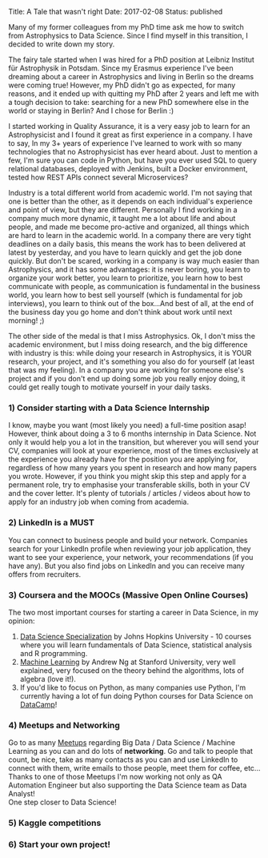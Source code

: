Title: A Tale that wasn't right
Date: 2017-02-08
Status: published

Many of my former colleagues from my PhD time ask me how to switch from Astrophysics to Data Science. Since I find myself in this transition,  I decided to write down my story.

The fairy tale started when I was hired for a PhD position at Leibniz Institut für Astrophysik in Potsdam. Since my Erasmus experience I've been dreaming about a career in Astrophysics and living in Berlin so the dreams were coming true!
However, my PhD didn't go as expected, for many reasons, and it ended up with quitting my PhD after 2 years and left me with a tough decision to take: searching for a new PhD somewhere else in the world or staying in Berlin? And I chose for Berlin :)

I started working in Quality Assurance, it is a very easy job to learn for an Astrophysicist and I found it great as first experience in a company. I have to say, In my 3+ years of experience I've learned to work with so many technologies that no Astrophysicist has ever heard about. Just to mention a few, I'm sure you can code in Python, but have you ever used SQL to query relational databases, deployed with Jenkins, built a Docker environment, tested how REST APIs connect several Microservices?

Industry is a total different world from academic world. I'm not saying that one is better than the other, as it depends on each individual's experience and point of view, but they are different.
Personally I find working in a company much more dynamic, it taught me a lot about life and about people, and made me become pro-active and organized, all things which are hard to learn in the academic world.
In a company there are very tight deadlines on a daily basis, this means the work has to been delivered at latest by yesterday, and you have to learn quickly and get the job done quickly.
But don't be scared, working in a company is way much easier than Astrophysics, and it has some advantages: it is never boring, you learn to organize your work better, you learn to prioritize, you learn how to best communicate with people, as communication is fundamental in the business world, you learn how to best sell yourself (which is fundamental for job interviews), you learn to think out of the box...And best of all, at the end of the business day you go home and don't think about work until next morning! ;)

The other side of the medal is that I miss Astrophysics. Ok, I don't miss the academic environment, but I miss doing research, and the big difference with industry is this: while doing your research in Astrophysics, it is YOUR research, your project, and it's something you also do for yourself (at least that was my feeling).
In a company you are working for someone else's project and if you don't end up doing some job you really enjoy doing, it could get really tough to motivate yourself in your daily tasks.


### 1) Consider starting with a Data Science Internship

I know, maybe you want (most likely you need) a full-time position asap! However, think about doing a 3 to 6 months internship in Data Science. Not only it would help you a lot in the transition, but wherever you will send your CV, companies will look at your experience, most of the times exclusively at the experience you already have for the position you are applying for, regardless of how many years you spent in research and how many papers you wrote. 
However, if you think you might skip this step and apply for a permanent role, try to emphasise your transferable skills, both in your CV and the cover letter. It's plenty of tutorials / articles / videos about how to apply for an industry job when coming from academia.

### 2) LinkedIn is a MUST

You can connect to business people and build your network. Companies search for your LinkedIn profile when reviewing your job application, they want to see your experience, your network, your recommendations (if you have any).
But you also find jobs on LinkedIn and you can receive many offers from recruiters.

### 3) Coursera and the MOOCs (Massive Open Online Courses)

The two most important courses for starting a career in Data Science, in my opinion:
1. [Data Science Specialization](https://www.coursera.org/specializations/jhu-data-science) by Johns Hopkins University - 10 courses where you will learn fundamentals of Data Science, statistical analysis and R programming. 
2. [Machine Learning](https://www.coursera.org/learn/machine-learning) by Andrew Ng at Stanford University, very well explained, very focused on the theory behind the algorithms, lots of algebra (love it!).
3. If you'd like to focus on Python, as many companies use Python, I'm currently having a lot of fun doing Python courses for Data Science on [DataCamp](https://www.datacamp.com/)!

### 4) Meetups and Networking

Go to as many [Meetups](https://www.meetup.com/) regarding Big Data / Data Science / Machine Learning as you can and do lots of **networking**. Go and talk to people that count, be nice, take as many contacts as you can and use LinkedIn to connect with them, write emails to those people, meet them for coffee, etc... 
Thanks to one of those Meetups I'm now working not only as QA Automation Engineer but also supporting the Data Science team as Data Analyst!  
One step closer to Data Science!

### 5) Kaggle competitions

### 6) Start your own project!
